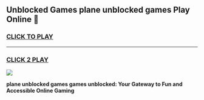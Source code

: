 
## Unblocked Games plane unblocked games Play Online 👋
<h3>
<a href="https://news.freeplayer.one?title=plane_unblocked_games&ref=17F">CLICK TO PLAY</a></h3>
<hr>

<h3>
<a href="https://news.freeplayer.one?title=plane_unblocked_games&ref=17F">CLICK 2 PLAY</a>
  
</h3>

<a href="https://news.freeplayer.one?title=plane_unblocked_games&ref=17F/"><img src="https://clearcache.store/games.png"></a>


**plane unblocked games games unblocked: Your Gateway to Fun and Accessible Online Gaming**
